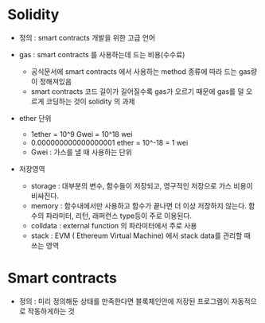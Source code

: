 # Solidity

- 정의 : smart contracts 개발을 위한 고급 언어

- gas : smart contracts 를 사용하는데 드는 비용(수수료)

  - 공식문서에 smart contracts 에서 사용하는 method 종류에 따라 드는 gas량이 정해져있음
  - smart contracts 코드 길이가 길어질수록 gas가 오르기 때문에 gas를 덜 오르게 코딩하는 것이 solidity 의 과제

- ether 단위

  - 1ether = 10^9 Gwei = 10^18 wei
  - 0.000000000000000001 ether = 10^-18 = 1 wei
  - Gwei : 가스를 낼 때 사용하는 단위

- 저장영역
  - storage : 대부분의 변수, 함수들이 저장되고, 영구적인 저장으로 가스 비용이 비싸진다.
  - memory : 함수내에서만 사용하고 함수가 끝나면 더 이상 저장하지 않는다. 함수의 파라미터, 리턴, 래퍼런스 type등이 주로 이용된다.
  - colldata : external function 의 파라미터에서 주로 사용
  - stack : EVM ( Ethereum Virtual Machine) 에서 stack data를 관리할 때 쓰는 영역

# Smart contracts

- 정의 : 미리 정의해둔 상태를 만족한다면 블록체인안에 저장된 프로그램이 자동적으로 작동하게하는 것
